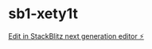 # sb1-xety1t

[Edit in StackBlitz next generation editor ⚡️](https://stackblitz.com/~/github.com/MVMartinov19/sb1-xety1t)
